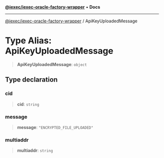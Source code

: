 [**@iexec/iexec-oracle-factory-wrapper**](../README.md) • **Docs**

***

[@iexec/iexec-oracle-factory-wrapper](../globals.md) / ApiKeyUploadedMessage

# Type Alias: ApiKeyUploadedMessage

> **ApiKeyUploadedMessage**: `object`

## Type declaration

### cid

> **cid**: `string`

### message

> **message**: `"ENCRYPTED_FILE_UPLOADED"`

### multiaddr

> **multiaddr**: `string`
